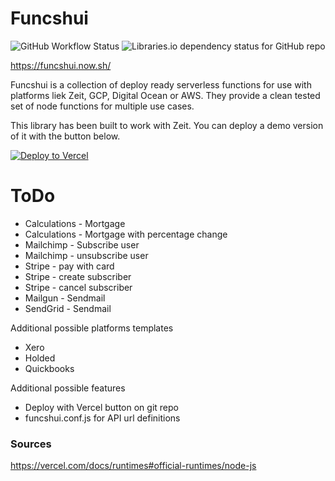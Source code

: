 # Funcshui

![GitHub Workflow Status](https://img.shields.io/github/workflow/status/maxmckenzie/funcshui/test?style=flat-square)
![Libraries.io dependency status for GitHub repo](https://img.shields.io/librariesio/github/maxmckenzie/funcshui?style=flat-square)

https://funcshui.now.sh/

Funcshui is a collection of deploy ready serverless functions for use with platforms liek Zeit, GCP, Digital Ocean or AWS. They provide a clean tested set of node functions for multiple use cases.

This library has been built to work with Zeit. You can deploy a demo version of it with the button below.

[![Deploy to Vercel](/button)](/import/project?template=https://github.com/maxmckenzie/funcshui/master)

# ToDo

- Calculations - Mortgage
- Calculations - Mortgage with percentage change
- Mailchimp - Subscribe user
- Mailchimp - unsubscribe user
- Stripe - pay with card
- Stripe - create subscriber
- Stripe - cancel subscriber
- Mailgun - Sendmail
- SendGrid - Sendmail

Additional possible platforms templates
- Xero
- Holded
- Quickbooks

Additional possible features
- Deploy with Vercel button on git repo
- funcshui.conf.js for API url definitions

### Sources
https://vercel.com/docs/runtimes#official-runtimes/node-js